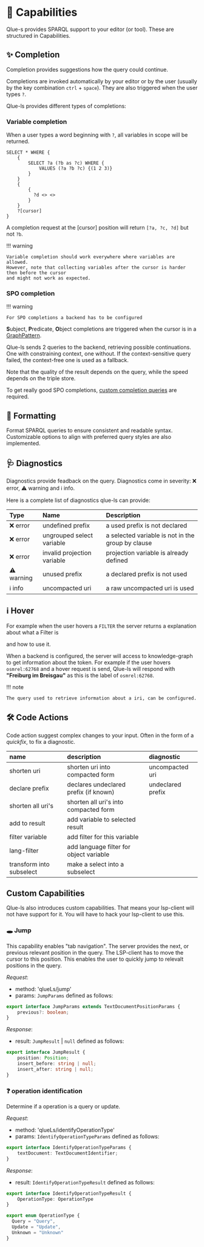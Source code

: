 # :rocket: Capabilities

Qlue-s provides SPARQL support to your editor (or tool).
These are structured in Capabilities.

## ✨ Completion

Completion provides suggestions how the query could continue.

Completions are invoked automatically by your editor or by the user
(usually by the key combination `ctrl` + `space`). They are also triggered when the user types `?`.


Qlue-ls provides different types of completions:

### Variable completion

When a user types a word beginning with `?`, all variables in scope will be returned.

```sparql
SELECT * WHERE {
    {
        SELECT ?a (?b as ?c) WHERE {
            VALUES (?a ?b ?c) {(1 2 3)}
        }
    }
    {
        {
          ?d <> <>
        }
    }
    ?[cursor]
}
```

A completion request at the [cursor] position will return `[?a, ?c, ?d]` but not `?b`.

!!! warning

    Variable completion should work everywhere where variables are allowed.
    However, note that collecting variables after the cursor is harder then before the cursor
    and might not work as expected.

### SPO completion

!!! warning

    For SPO completions a backend has to be configured

**S**ubject, **P**redicate, **O**bject completions are triggered when the cursor is
in a [GraphPattern](https://www.w3.org/TR/sparql11-query/#rGroupGraphPattern).

Qlue-ls sends 2 queries to the backend, retrieving possible continuations.
One with constraining context, one without.
If the context-sensitive query failed, the context-free one is used as a fallback.


Note that the quality of the result depends on the query, while the speed depends on the
triple store.

To get really good SPO completions, [custom completion queries](/completion_queries) are required.

## 📐 Formatting

Format SPARQL queries to ensure consistent and readable syntax.
Customizable options to align with preferred query styles are also implemented.


## 🩺 Diagnostics

Diagnostics provide feadback on the query.
Diagnostics come in severity: ❌ error, ⚠️ warning and ℹ️ info.

Here is a complete list of diagnostics qlue-ls can provide:

| Type        | Name                        | Description                                       |
|:------------|:----------------------------|:--------------------------------------------------|
| ❌ error    | undefined prefix            | a used prefix is not declared                     |
| ❌ error    | ungrouped select variable   | a selected variable is not in the group by clause |
| ❌ error    | invalid projection variable | projection variable is already defined            |
| ⚠️  warning | unused prefix               | a declared prefix is not used                     |
| ℹ️  info    | uncompacted uri             | a raw uncompacted uri is used                     |

## ℹ️ Hover

For example when the user hovers a `FILTER`  the server returns a explanation about what a Filter is

and how to use it.

When a backend is configured, the server will access to knowledge-graph to get information about the token.
For example if the user hovers `osmrel:62768` and a hover request is send, Qlue-ls will respond with
**"Freiburg im Breisgau"** as this is the label of `osmrel:62768`.

!!! note

    The query used to retrieve information about a iri, can be configured.

## 🛠️ Code Actions

Code action suggest complex changes to your input.
Often in the form of a *quickfix*, to fix a diagnostic.

| name                    | description                             | diagnostic        |
|:-------------------------|:----------------------------------------|:------------------|
| shorten uri              | shorten uri into compacted form         | uncompacted uri   |
| declare prefix           | declares undeclared prefix (if known)   | undeclared prefix |
| shorten all uri's        | shorten all uri's into compacted form   |                   |
| add to result            | add variable to selected result         |                   |
| filter variable          | add filter for this variable            |                   |
| lang-filter              | add language filter for object variable |                   |
| transform into subselect | make a select into a subselect          |                   |

## Custom Capabilities

Qlue-ls also introduces custom capabilities.
That means your lsp-client will not have support for it.
You will have to hack your lsp-client to use this.

### 🕳 Jump

This capability enables "tab navigation".
The server provides the next, or previous relevant position in the query.
The LSP-client has to move the cursor to this position.
This enables the user to quickly jump to relevalt positions in the query.


*Request*:

- method: 'qlueLs/jump'
- params: `JumpParams` defined as follows:

```ts
export interface JumpParams extends TextDocumentPositionParams {
	previous?: boolean;
}
```

*Response*:

- result: `JumpResult` | `null` defined as follows:

```ts
export interface JumpResult {
	position: Position;
    insert_before: string | null;
    insert_after: string | null;
}
```

### ❓ operation identification

Determine if a operation is a query or update.

*Request*:

- method: 'qlueLs/identifyOperationType'
- params: `IdentifyOperationTypeParams` defined as follows:

```ts
export interface IdentifyOperationTypeParams {
	textDocument: TextDocumentIdentifier;
}
```

*Response*:

- result: `IdentifyOperationTypeResult` defined as follows:

```ts
export interface IdentifyOperationTypeResult {
    OperationType: OperationType
}
```

```ts
export enum OperationType {
  Query = "Query",
  Update = "Update",
  Unknown = "Unknown"
}
```
